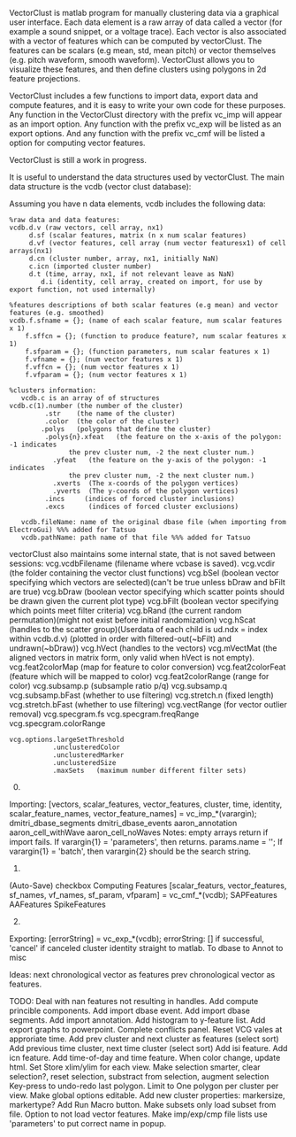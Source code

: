 
VectorClust is matlab program for manually clustering data via a graphical user interface.  Each data element is a raw array of data called a vector (for example a sound snippet, or a voltage trace).  Each vector is also associated with a vector of features which can be computed by vectorClust.  The features can be scalars (e.g mean, std, mean pitch) or vector themselves (e.g. pitch waveform, smooth waveform). VectorClust allows you to visualize these features, and then define clusters using polygons in 2d feature projections. 

VectorClust includes a few functions to import data, export data and compute features, and it is easy to write your own code for these purposes.  Any function in the VectorClust directory with the prefix vc_imp will appear as an import option.  Any function with the prefix vc_exp will be listed as an export options.  And any function with the prefix vc_cmf will be listed a option for computing vector features.

VectorClust is still a work in progress.

It is useful to understand the data structures used by vectorClust.  The main data structure is the vcdb (vector clust database):

Assuming you have n data elements, vcdb includes the following data:

	%raw data and data features:
	vcdb.d.v (raw vectors, cell array, nx1)
	     d.sf (scalar features, matrix (n x num scalar features)
	     d.vf (vector features, cell array (num vector featuresx1) of cell arrays(nx1)
	     d.cn (cluster number, array, nx1, initially NaN)
	     c.icn (imported cluster number)
	     d.t (time, array, nx1, if not relevant leave as NaN)
            d.i (identity, cell array, created on import, for use by export function, not used internally)	

	%features descriptions of both scalar features (e.g mean) and vector features (e.g. smoothed)
	vcdb.f.sfname = {}; (name of each scalar feature, num scalar features x 1)
		f.sffcn = {}; (function to produce feature?, num scalar features x 1)
		f.sfparam = {}; (function parameters, num scalar features x 1)
		f.vfname = {}; (num vector features x 1)
		f.vffcn = {}; (num vector features x 1)
		f.vfparam = {}; (num vector features x 1)            

	%clusters information:
       vcdb.c is an array of of structures
	vcdb.c(1).number (the number of the cluster)
	         .str    (the name of the cluster)
	         .color  (the color of the cluster)
	        .polys   (polygons that define the cluster)
	         .polys{n}.xfeat   (the feature on the x-axis of the polygon: -1 indicates 
				   the prev cluster num, -2 the next cluster num.)
			   .yfeat   (the feature on the y-axis of the polygon: -1 indicates 
				   the prev cluster num, -2 the next cluster num.)
			   .xverts  (The x-coords of the polygon vertices)
			   .yverts  (The y-coords of the polygon vertices)
	         .incs     (indices of forced cluster inclusions)
	         .excs	    (indices of forced cluster exclusions)
     
       vcdb.fileName: name of the original dbase file (when importing from ElectroGui) %%% added for Tatsuo
       vcdb.pathName: path name of that file %%% added for Tatsuo
	
vectorClust also maintains some internal state, that is not saved between sessions:
    vcg.vcdbFilename (filename where vcbase is saved).
    vcg.vcdir (the folder containing the vector clust functions)
    vcg.bSel  (boolean vector specifying which vectors are selected)(can't be true unless bDraw and bFilt are true)
    vcg.bDraw (boolean vector specifying which scatter points should be drawn given the current plot type)
    vcg.bFilt (boolean vector specifying which points meet filter criteria)
    vcg.bRand (the current random permutation)(might not exist before initial randomization)
    vcg.hScat (handles to the scatter group)(Userdata of each child is ud.ndx = index within vcdb.d.v) 
              (plotted in order with filtered-out(~bFilt) and undrawn(~bDraw))
    vcg.hVect (handles to the vectors) 
    vcg.mVectMat (the aligned vectors in matrix form, only valid when hVect is not empty).
    vcg.feat2colorMap (map for feature to color conversion)
    vcg.feat2colorFeat (feature which will be mapped to color)
    vcg.feat2colorRange (range for color)
    vcg.subsamp.p (subsample ratio p/q)
    vcg.subsamp.q
    vcg.subsamp.bFast (whether to use filtering)
    vcg.stretch.n (fixed length)
    vcg.stretch.bFast (whether to use filtering)
    vcg.vectRange (for vector outlier removal)
    vcg.specgram.fs
    vcg.specgram.freqRange
    vcg.specgram.colorRange

    vcg.options.largeSetThreshold
               .unclusteredColor
               .unclusteredMarker
               .unclusteredSize
               .maxSets   (maximum number different filter sets)
               
    

0)
Importing: 
[vectors, scalar_features, vector_features, cluster, time, identity, scalar_feature_names, vector_feature_names] = vc_imp_*(varargin);
dmitri_dbase_segments
dmitri_dbase_events
aaron_annotation
aaron_cell_withWave
aaron_cell_noWaves
Notes: empty arrays return if import fails.
If varargin{1} = 'parameters', then returns. params.name = '';
If varargin{1} = 'batch', then varargin{2} should be the search string.


1) 
(Auto-Save) checkbox
Computing Features
	[scalar_featurs, vector_features, sf_names, vf_names, sf_param, vfparam] = vc_cmf_*(vcdb);
	SAPFeatures
	AAFeatures
	SpikeFeatures


2)
Exporting:
	[errorString] = vc_exp_*(vcdb);	
    errorString: [] if successful, 'cancel' if canceled
	cluster identity straight to matlab.
	To dbase
	to Annot
	to misc

Ideas:
next chronological vector as features
prev chronological vector as features.

TODO:
Deal with nan features not resulting in handles.
Add compute princible components.
Add import dbase event.
Add import dbase segments.
Add import annotation.
Add histogram to y-feature list.
Add export graphs to powerpoint.
Complete conflicts panel.
Reset VCG vales at approriate time.
Add prev cluster and next cluster as features (select sort)
Add previous time cluster, next time cluster (select sort)
Add isi feature.
Add icn feature.
Add time-of-day and time feature.
When color change, update html.
Set Store xlim/ylim for each view.
Make selection smarter, clear selection?, reset selection, substract from selection, augment selection
Key-press to undo-redo last polygon.
Limit to One polygon per cluster per view.
Make global options editable.
Add new cluster properties: markersize, markertype?
Add Run Macro button.
Make subsets only load subset from file.
Option to not load vector features.
Make imp/exp/cmp file lists use 'parameters' to put correct name in popup.